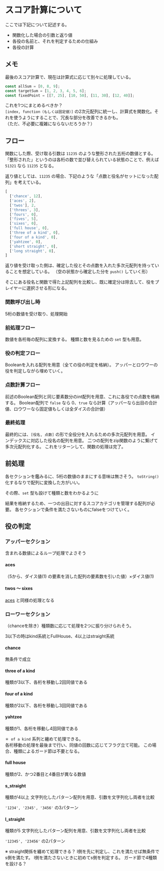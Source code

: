 # スコア計算について

ここでは下記について記述する。

- 関数化した場合の引数と返り値
- 各役の名前と、それを判定するための仕組み
- 各役の計算

## メモ

最後のスコア計算で、現在は計算式に応じて別々に処理している。

```javascript
const allSum = [0, 8, 9];
const targetSum = [1, 2, 3, 4, 5, 6];
const fixedPoint = [[7, 25], [10, 50], [11, 30], [12, 40]];
```

これを1つにまとめるべきか？  
`[index, function（もしくは固定値）]` の2次元配列に統一し、計算式を関数化。それを使うようにすることで、冗長な部分を改善できるかも。  
（ただ、不必要に複雑にならないだろうか？）

## フロー

関数にした際、受け取る引数は `11235` のような整形された五桁の数値とする。
「整形された」というのは各桁の数で並び替えられている状態のことで、例えば `51321` なら `11235` となる。

返り値としては、`11235` の場合、下記のような「点数と役名がセットになった配列」を考えている。

```javascript
[
  ['chance', 12],
  ['aces', 2],
  ['twos'], 2,
  ['threes', 3],
  ['fours', 0],
  ['fives', 5],
  ['sixes', 0],
  ['full house', 0],
  ['three of a kind', 0],
  ['four of a kind', 0],
  ['yahtzee', 0],
  ['short straight', 0],
  ['long straight', 0],
]
```

返り値を受け取った側は、確定した役とその点数を入れた多次元配列を持っていることを想定している。
（空の状態から確定した分を `push()` していく形）

そこにある役名と関数で得た上記配列を比較し、既に確定分は除去して、役をプレイヤーに選択させる形になる。

### 関数呼び出し時

5桁の数値を受け取り、処理開始

### 前処理フロー

数値を各桁毎の配列に変換する。
種類と数を見るための `set` 型も用意。

### 役の判定フロー

Booleanを入れる配列を用意（全ての役の判定を格納）。
アッパーとロウワーの役を判定しながら埋めていく。

### 点数計算フロー

前述のBoolean配列と同じ要素数分のint配列を用意、これに各役での点数を格納する。
Boolean配列で `false` なら 0、`true` なら計算（アッパーなら出目の合計値、ロウワーなら固定値もしくは全ダイスの合計値）

### 最終処理

最終的には、`[役名, 点数]` の形で全役分を入れるための多次元配列を用意。
インデックスに対応した役名の配列を用意。
二つの配列をzip関数のように繋げて多次元配列化する。
これをリターンして、関数の処理は完了。

## 前処理

各セクションを鑑みるに、5桁の数値のままにする意味は無さそう。
`toString()` 化するなりで配列に変換した方がいい。

その際、`set` 型も設けて種類と数をわかるように

結果を格納するため、一つの出目に対するスコアカテゴリを管理する配列が必要。
各セクションで条件を満たさないものにfalseをつけていく。

## 役の判定

### アッパーセクション

含まれる数値によるループ処理でよさそう

#### aces

（5から、ダイス値(1) の要素を消した配列の要素数を引いた値）×ダイス値(1)

#### twos 〜 sixes

[aces](#aces) と同様の処理となる

### ローワーセクション

（chanceを除き）種類数に応じて処理を2つに振り分けられそう。

3以下の時はkind系統とFullHouse、4以上はstraight系統

#### chance

無条件で成立

#### three of a kind

種類が3以下、各桁を移動し2回同値である

#### four of a kind

種類が2以下、各桁を移動し3回同値である

#### yahtzee

種類が1、各桁を移動し4回同値である

`＊ of a kind` 系列と纏めて処理できる。  
各桁移動の処理を最後まで行い、同値の回数に応じてフラグ立て可能。
この場合、種類によるガード節は不要となる。

#### full house

種類が2、かつ2番目と4番目が異なる数値

#### s_straight

種類が4以上
文字列化したパターン配列を用意、引数を文字列化し両者を比較

`'1234', '2345', '3456'` の3パターン

#### l_straight

種類が5
文字列化したパターン配列を用意、引数を文字列化し両者を比較

`'12345', '23456'` の2パターン

※ straight関係を纏めて処理できる？
l側を先に判定し、これを満たせば無条件でs側を満たす。
l側を満たさないときに初めてs側を判定する。
ガード節で4種類を設ける？

